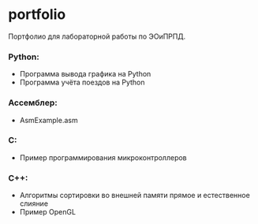 # portfolio
Портфолио для лабораторной работы по ЭОиПРПД.

### Python:
- Программа вывода графика на Python
- Программа учёта поездов на Python

### Ассемблер:
- AsmExample.asm

### C:
- Пример программирования микроконтроллеров

### C++:
- Алгоритмы сортировки во внешней памяти прямое и естественное слияние
- Пример OpenGL
